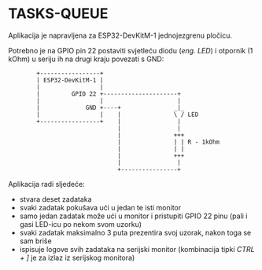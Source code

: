 # TASKS-QUEUE

Aplikacija je napravljena za ESP32-DevKitM-1 jednojezgrenu pločicu.

Potrebno je na GPIO pin 22 postaviti svjetleću diodu (*eng. LED*) i otpornik (1 kOhm) u seriju ih na drugi kraju povezati s GND:

```
        +-----------------+
        | ESP32-DevKitM-1 |
        |                 |
        |         GPIO 22 +---------------------+
        |                 |                     |
        |             GND +----+               _|_
        |                 |    |               \ / LED
        +-----------------+    |                |
                               |                |
                               |               +++
                               |               | | R - 1kOhm
                               |               | |
                               |               +++
                               |                |
                               +----------------+
```

Aplikacija radi sljedeće:

- stvara deset zadataka
- svaki zadatak pokušava ući u jedan te isti monitor
- samo jedan zadatak može ući u monitor i pristupiti GPIO 22 pinu (pali i gasi LED-icu po nekom svom uzorku)
- svaki zadatak maksimalno 3 puta prezentira svoj uzorak, nakon toga se sam briše
- ispisuje logove svih zadataka na serijski monitor (kombinacija tipki *CTRL + ]* je za izlaz iz serijskog monitora)
